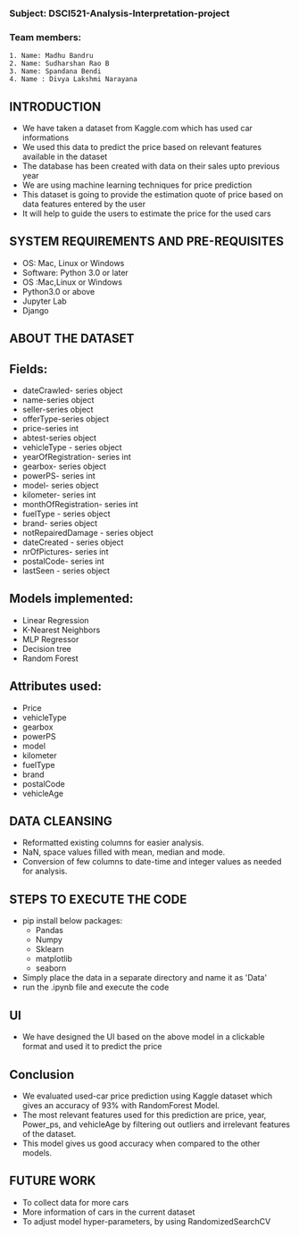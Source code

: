 ### Subject: DSCI521-Analysis-Interpretation-project
### Team members:
    1. Name: Madhu Bandru
    2. Name: Sudharshan Rao B
    3. Name: Spandana Bendi
    4. Name : Divya Lakshmi Narayana

## INTRODUCTION

 - We have taken a dataset from Kaggle.com which has used car informations
 - We used this data to predict the price based on relevant features available in the dataset 
 - The database has been created with data on their sales upto previous year
 - We are using machine learning techniques for price prediction
 - This dataset is going to provide the estimation quote of price based on data features entered by the user
 - It will help to guide the users to estimate the price for the used cars

## SYSTEM REQUIREMENTS AND PRE-REQUISITES

 - OS: Mac, Linux or Windows
 - Software: Python 3.0 or later
 - OS :Mac,Linux or Windows
 - Python3.0 or above
 - Jupyter Lab
 - Django

## ABOUT THE DATASET

## Fields:

 - dateCrawled- series object
 - name-series object
 - seller-series object
 - offerType-series object
 - price-series int
 - abtest-series object
 - vehicleType - series object
 - yearOfRegistration- series int
 - gearbox- series object
 - powerPS- series int
 - model- series object
 - kilometer- series int
 - monthOfRegistration- series int
 - fuelType - series object
 - brand- series object
 - notRepairedDamage - series object
 - dateCreated - series object
 - nrOfPictures- series int
 - postalCode- series int
 - lastSeen - series object

## Models implemented:

 - Linear Regression
 - K-Nearest Neighbors
 - MLP Regressor
 - Decision tree
 - Random Forest

## Attributes used:

 - Price
 - vehicleType
 - gearbox 
 - powerPS 
 - model 
 - kilometer 
 - fuelType 
 - brand
 - postalCode
 - vehicleAge


## DATA CLEANSING

 - Reformatted existing columns for easier analysis.
 - NaN, space values filled with mean, median and mode.
 - Conversion of few columns to date-time and integer values as needed for analysis.


## STEPS TO EXECUTE THE CODE
 
 - pip install below packages:
 	- Pandas
 	- Numpy
	- Sklearn
 	- matplotlib
 	- seaborn
 - Simply place the data in a separate directory and name it as 'Data'
 - run the .ipynb file and execute the code

## UI
 
 - We have designed the UI based on the above model in a clickable format and used it to predict the price 
 
## Conclusion

 - We evaluated used-car price prediction using Kaggle dataset which gives an accuracy of 93% with RandomForest Model.
 - The most relevant features used for this prediction are price, year, Power_ps, and vehicleAge by filtering out outliers and irrelevant features of the dataset. 
 - This model gives us good accuracy when compared to the other models.

## FUTURE WORK

 - To collect data for more cars
 - More information of cars in the current dataset
 - To adjust model hyper-parameters, by using RandomizedSearchCV

